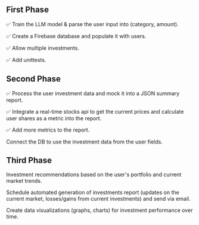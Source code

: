 ## First Phase

✅ Train the LLM model & parse the user input into (category, amount). 

✅ Create a Firebase database and populate it with users.

✅ Allow multiple investments.

✅ Add unittests.

## Second Phase

✅ Process the user investment data and mock it into a JSON summary report.

✅ Integrate a real-time stocks api to get the current prices and calculate user shares as a metric into the report.

✅ Add more metrics to the report.

Connect the DB to use the investment data from the user fields.

## Third Phase 

Investment recommendations based on the user's portfolio and current market trends.

Schedule automated generation of investments report (updates on the current market, losses/gains from current investments) and send via email.

Create data visualizations (graphs, charts) for investment performance over time.

